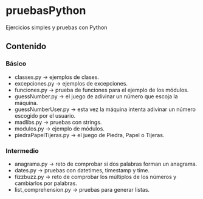# pruebasPython

Ejercicios simples y pruebas con Python

## Contenido

### Básico
- classes.py                -> ejemplos de clases.
- excepciones.py            -> ejemplos de excepciones.
- funciones.py              -> prueba de funciones para el ejemplo de los módulos.
- guessNumber.py            -> el juego de adivinar un número que escoja la máquina.
- guessNumberUser.py        -> esta vez la máquina intenta adivinar un número escogido por el usuario.
- madlibs.py                -> pruebas con strings.
- modulos.py                -> ejemplo de módulos.
- piedraPapelTijeras.py     -> el juego de Piedra, Papel o Tijeras.

### Intermedio
- anagrama.py               -> reto de comprobar si dos palabras forman un anagrama.
- dates.py                  -> pruebas con datetimes, timestamp y time.
- fizzbuzz.py               -> reto de comprobar los múltiplos de los números y cambiarlos por palabras.
- list_comprehension.py     -> pruebas para generar listas.
